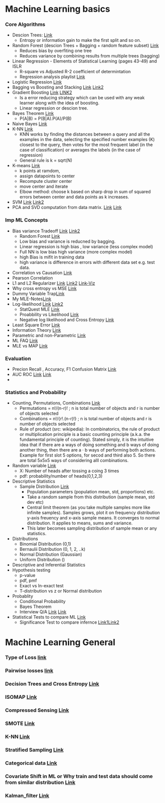 # Machine Learning basics

### Core Algorithms
- Descion Trees: [Link](https://towardsdatascience.com/understanding-decision-trees-for-classification-python-9663d683c952) 
  - Entropy or information gain to make the first split and so on.
- Random Forest (descion Trees + Bagging + random feature subset) [Link](https://www.youtube.com/watch?v=v6VJ2RO66Ag)
  - Reduces bias by overfiting one tree
  - Reduces variance by combining results from multiple trees (bagging)   
- Linear Regression - Elements of Statistical Learning (pages 43-49) and ISLR
  -  R-square vs Adjusted R-2 coefficient of determintation
  -  Regression analysis playlist [Link](https://www.youtube.com/playlist?list=PLTNMv857s9WUI1Nz4SssXDKAELESXz-bi)
- Logistic Regression [Link](https://docs.google.com/document/d/e/2PACX-1vTmmpP_tr2_11J0_wS64bcpl4w4Ey6VaJgBaZAOWYqKq2JGexMdirqoZf56BvfqgO5uYXXaqku8pecB/pub)
- Bagging vs Boosting and Stacking [Link](https://stats.stackexchange.com/questions/18891/bagging-boosting-and-stacking-in-machine-learning) [Link2](https://www.upgrad.com/blog/bagging-vs-boosting/#Why_is_bagging_better_than_boosting) 
- Gradient Boosting [Link](https://machinelearningmastery.com/gentle-introduction-gradient-boosting-algorithm-machine-learning/) [LINK2](https://www.youtube.com/watch?v=en2bmeB4QUo)
  - Is a error reducing strategy which can be used with any weak learner along with the idea of boosting. 
  - Linear regression or descion tree.  
- Bayes Theorem [Link](https://betterexplained.com/articles/an-intuitive-and-short-explanation-of-bayes-theorem/)
  - P(A|B) = P(B|A).P(A)/P(B)
- Naive Bayes [Link]()
- K-NN [Link](https://towardsdatascience.com/machine-learning-basics-with-the-k-nearest-neighbors-algorithm-6a6e71d01761)
  - KNN works by finding the distances between a query and all the examples in the data, selecting the specified number examples (K) closest to the query, then votes for the most frequent label (in the case of classification) or averages the labels (in the case of regression)
  - General rule is k = sqrt(N) 
- K-means [Link](https://medium.com/analytics-vidhya/how-to-determine-the-optimal-k-for-k-means-708505d204eb)
  - k points at ramdom, 
  - assign datapoints to center  
  - Recompute cluster center
  - move center and iterate
  - Elbow method: choose k based on sharp drop in sum of squared errors between center and data points as k increases. 
- SVM [Link](https://svmtutorial.online/download.php?file=SVM_tutorial.pdf) [Link2](https://www.svm-tutorial.com/category/svm-tutorial/math-svm-tutorial/)
- PCA and SVD computation from data matrix. [Link](https://www.youtube.com/watch?v=IbE0tbjy6JQ&list=PLBv09BD7ez_5_yapAg86Od6JeeypkS4YM) [Link](https://docs.google.com/document/d/e/2PACX-1vT9cGkZ8KFpt55t7fR3eB2BNrhKrmyT2joSR_1XMNmsPWsCs2g8YKK3EwhO4_3gsDirI3vCwJ6swPVb/pub)

### Imp ML Concepts
- Bias variance Tradeoff [Link](https://www.youtube.com/watch?v=EuBBz3bI-aA) [Link2](https://www.youtube.com/watch?v=YIPsfEtJppE)
  - Random Forest [Link](https://stats.stackexchange.com/questions/285866/why-does-a-bagged-tree-random-forest-tree-have-higher-bias-than-a-single-decis)
  - Low bias and variance is reducned by bagging. 
  - Linear regression is high bias , low variance (less complex model)
  - Full NN is low bias high variance (more complex model)
  - high Bias is mifit in training data 
  - high variance is difference in errors with different data set e.g. test data. 
- Correlation vs Causation [Link](https://www.iperceptions.com/blog/causation-vs-correlation)
- Pearson Correlation
- L1 and L2 Regularizer [Link](https://towardsdatascience.com/intuitions-on-l1-and-l2-regularisation-235f2db4c261) [Link2](https://explained.ai/regularization/index.html) [Link-Viz](https://simzhou.com/en/posts/2021/cross-entropy-loss-visualized/)
- Why cross entropy vs MSE [Link](https://www.youtube.com/watch?v=gIx974WtVb4)
- Dummy Variable Trap[Link](https://docs.google.com/document/d/e/2PACX-1vTCgloYD87WQK4zqqV0YwZpQuuB6etoGE-2n_AfBSwu9X4QDYIawpu-8Y44UL2xPKiZ2EWyQtPJnVFI/pub)
- My MLE-Notes[Link](https://github.com/harsh306/Notes-MLE/tree/master/pdf)
- Log-likelihood [Link](https://blog.metaflow.fr/ml-notes-why-the-log-likelihood-24f7b6c40f83) [Link2](https://ljvmiranda921.github.io/notebook/2017/08/13/softmax-and-the-negative-log-likelihood/)
  - StatQuest MLE [Link](https://www.youtube.com/watch?v=XepXtl9YKwc) 
  - Proabbility vs Likelihood [Link](https://www.youtube.com/watch?v=pYxNSUDSFH4)
  - Negative log likelihood and Cross Entropy [Link](https://glassboxmedicine.com/2019/12/07/connections-log-likelihood-cross-entropy-kl-divergence-logistic-regression-and-neural-networks/)
- Least Square Error [Link](https://towardsdatascience.com/ml-notes-why-the-least-square-error-bf27fdd9a721)
- Information Theory [Link](https://towardsdatascience.com/must-know-information-theory-concepts-in-deep-learning-ai-e54a5da9769d)
- Parametric and non-Parametric [Link](https://machinelearningmastery.com/parametric-and-nonparametric-machine-learning-algorithms/)
- ML FAQ [Link](https://sebastianraschka.com/faq/index.html)
- MLE vs MAP [Link](https://wiseodd.github.io/techblog/2017/01/01/mle-vs-map/)

### Evaluation
- Precion Recall , Accuracy, F1 Confusion Matrix [Link](https://www.youtube.com/watch?v=Kdsp6soqA7o)
- AUC ROC [Link](https://www.youtube.com/watch?v=4jRBRDbJemM) [Link](https://towardsdatascience.com/understanding-auc-roc-curve-68b2303cc9c5)
- 

### Statistics and Probability 
- Counting, Permutations, Combinations [Link](https://www.khanacademy.org/math/statistics-probability/counting-permutations-and-combinations/)
  - Permutations = n!/(n-r)! ; n is total number of objects and r is number of objects selected
  - Combinations = n!/{r!.(n-r)!} ; n is total number of objects and r is number of objects selected
  - Rule of product (src: wikipedia): In combinatorics, the rule of product or multiplication principle is a basic counting principle (a.k.a. the fundamental principle of counting). Stated simply, it is the intuitive idea that if there are a ways of doing something and b ways of doing another thing, then there are a · b ways of performing both actions. Example for first slot 5 options, for secod and third also 5. So there are total 5x5x5 ways of considering alll combinations. 
- Random variable [Link](https://www.khanacademy.org/math/ap-statistics/random-variables-ap/discrete-random-variables/)
  - X: Number of heads after tossing a coing 3 times
  - pdf: probability/number of heads(0,1,2,3)
- Descriptive Statistics
  - Sample Distribution [Link](https://www.khanacademy.org/math/ap-statistics/sampling-distribution-ap/what-is-sampling-distribution/v/introduction-to-sampling-distributions)
    - Population parameters (population mean, std, proportions) etc.
    - Take a random sample from this distribution  (sample mean, std dev etc)
    - Central limit theorem (as you take multiple samples more like infinite samples). Samples grows, plot it on frequency distribution y-axis freuency and x-axis sample means. It converges to normal distribution. It applies to means, sums and variance. 
    - This later becomes sampling distribution of sample mean or any statistics. 
- Distributions
  - Binomial Distribution (0,1)
  - Bernaulii Distribution (0, 1, 2, ..k)
  - Normal Distribution (Gaussian)
  - Uniform Distribution  ()
- Descriptive and Inferential Statistics 
- Hypothesis testing
  - p-value
  - pdf, pmf
  - Exact vs In-exact test
  - T-distribution vs z or Normal distribution
- Probablity 
  - Conditional Probability
  - Bayes Theorem
  - Interview Q/A [Link](https://github.com/kojino/120-Data-Science-Interview-Questions/blob/master/probability.md) [Link](https://www.nicksingh.com/posts/40-probability-statistics-data-science-interview-questions-asked-by-fang-wall-street)
- Statistical Tests to compare ML [Link](https://machinelearningmastery.com/statistical-significance-tests-for-comparing-machine-learning-algorithms/)
  - Significance Test to compare infernce  [Link1](https://machinelearningmastery.com/statistical-significance-tests-for-comparing-machine-learning-algorithms/)[Link2](https://machinelearningmastery.com/mcnemars-test-for-machine-learning/)


# Machine Learning General

### Type of Loss [link](https://gombru.github.io/2018/05/23/cross_entropy_loss/)

### Pairwise losses [link](https://gombru.github.io/2018/05/23/cross_entropy_loss/)

### Decision Trees and Cross Entropy [Link](https://docs.google.com/document/d/e/2PACX-1vTBOla5TwuUQbA6ZhrQi29f361Vl8-kUz_F9rA2jsl1DzAs_xoV5duoauUOovF2EoloVAtglku7wFib/pub)

### ISOMAP [Link](https://blog.paperspace.com/dimension-reduction-with-isomap/)

### Compressed Sensing [Link](https://github.com/dmh43/research/blob/master/theory_group/compressed_sensing/notes.pdf)

### SMOTE [Link](http://rikunert.com/SMOTE_explained)

### K-NN [Link](https://towardsdatascience.com/machine-learning-basics-with-the-k-nearest-neighbors-algorithm-6a6e71d01761)

### Stratified Sampling [Link](https://en.wikipedia.org/wiki/Stratified_sampling)

### Categorical data [Link](https://towardsdatascience.com/an-overview-of-categorical-input-handling-for-neural-networks-c172ba552dee)

### Covariate Shift in ML or Why train and test data should come from similar distribution [Link](https://towardsdatascience.com/how-dis-similar-are-my-train-and-test-data-56af3923de9b)

### Kalman_filter [Link](https://www.bzarg.com/p/how-a-kalman-filter-works-in-pictures/)


